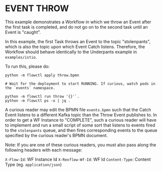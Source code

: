# EVENT THROW

This example demonstrates a Workflow in which we throw an Event after the first task is completed, and do not go on to the second task until an Event is "caught".

In this example, the first Task throws an Event to the topic "stolenpants", which is also the topic upon which Event Catch listens. Therefore, the Workflow should behave identically to the Underpants example in `examples/istio`.

To run this, please do:

```
python -m flowctl apply throw.bpmn

# Wait for the deployment to start RUNNING. If curious, watch pods in the `events` namespace.

python -m flowctl run throw '{}'`.
python -m flowctl ps -o | jq .
```

A curious reader may edit the BPMN file `events.bpmn` such that the Catch Event listens to a different Kafka topic than the Throw Event publishes to. In order to get a WF Instance to "COMPLETE", such a curious reader will have to implement and run a small script of some sort that listens to events fired to the `stolenpants` queue, and then fires corresponding events to the queue specified by the curious reader's BPMN document.

Note: If you are one of these curious readers, you must also pass along the following headers with each message:

`X-Flow-Id`: WF Instance Id
`X-Rexflow-Wf-Id`: WF Id
`Content-Type`: Content Type (eg. `application/json`)